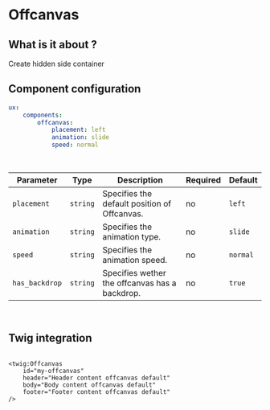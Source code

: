 # Offcanvas

## What is it about ?

Create hidden side container
<br>

## Component configuration

```yaml
ux:
    components:
        offcanvas:
            placement: left
            animation: slide
            speed: normal
```
<br>

| Parameter | Type | Description | Required | Default |
|-|-|-|-|-|
| `placement` | `string` | Specifies the default position of Offcanvas. | no | `left` |
| `animation` | `string` | Specifies the animation type. | no | `slide` |
| `speed` | `string` | Specifies the animation speed. | no | `normal` |
| `has_backdrop` | `string` | Specifies wether the offcanvas has a backdrop. | no | `true` |
<br>

## Twig integration

```twig

<twig:Offcanvas 
    id="my-offcanvas" 
    header="Header content offcanvas default"
    body="Body content offcanvas default"
    footer="Footer content offcanvas default"
/>
``` 
<br>

